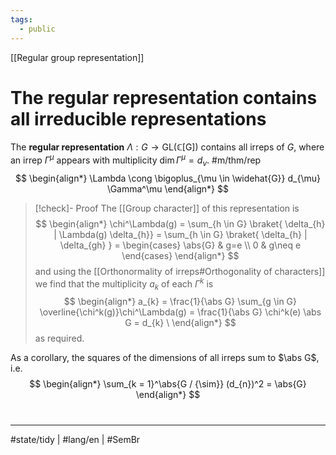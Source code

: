 ```yaml
---
tags:
  - public
---
```

[[Regular group representation]]
# The regular representation contains all irreducible representations

The **regular representation** $\Lambda: G \to \mathrm{GL(\mathbb{C}[G])}$ contains all irreps of $G$, where an irrep $\Gamma^\mu$ appears with multiplicity $\dim \Gamma^\mu = d_{\nu}$. #m/thm/rep 
$$
\begin{align*}
\Lambda \cong \bigoplus_{\mu \in \widehat{G}} d_{\mu} \Gamma^\mu
\end{align*}
$$

> [!check]- Proof
> The [[Group character]] of this representation is
> $$
> \begin{align*}
> \chi^\Lambda(g) = \sum_{h \in G} \braket{ \delta_{h} | \Lambda(g) \delta_{h}} = \sum_{h \in G} \braket{ \delta_{h} | \delta_{gh} } 
> = \begin{cases}
> \abs{G} & g=e \\
> 0 & g\neq e
> \end{cases}
> \end{align*}
> $$
> and using the [[Orthonormality of irreps#Orthogonality of characters]] we find that the multiplicity $a_{k}$ of each $\Gamma^k$ is
> $$
> \begin{align*}
> a_{k} = \frac{1}{\abs G} \sum_{g \in G} \overline{\chi^k(g)}\chi^\Lambda(g) = \frac{1}{\abs G} \chi^k(e) \abs G = d_{k} \
> \end{align*}
> $$
> as required.
> <span class="QED"/>

As a corollary, the squares of the dimensions of all irreps sum to $\abs G$, i.e.
$$
\begin{align*}
\sum_{k = 1}^\abs{G / {\sim}} (d_{n})^2 = \abs{G}
\end{align*}
$$


#
---
#state/tidy | #lang/en | #SemBr
